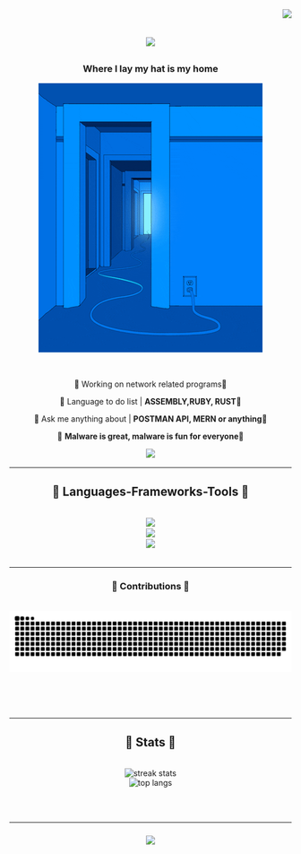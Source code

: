 <img align="right" src="https://visitor-badge.laobi.icu/badge?page_id=." />

<h1 align="center">
    <img src="https://readme-typing-svg.herokuapp.com/?font=Righteous&size=35&center=true&vCenter=true&width=500&height=70&duration=1000&lines=🥶🥶🥶🥶🥶🥶;+🥶🥶🥶🥶🥶🥶;" />
</h1>
<h3 color="blue" align="center"> Where I lay my hat is my home </h3>
<p align="center">
  <img src="bluez.gif" alt="Bluez Image">
</p>

<br/>

<div align="center">
 
 🔷 Working on network related programs🔷
 
 🔷 Language to do list  | **ASSEMBLY,RUBY, RUST**🔷

 🔷 Ask me anything about  | **POSTMAN API, MERN or anything**🔷

 🔷 **Malware is great, malware is fun for everyone**🔷
 
 </div>
 
<div align="center"> 
  <a href="mailto:Xnrrrrrr@gmail.com">
    <img src="https://img.shields.io/badge/Gmail-333333?style=for-the-badge&logo=gmail&logoColor=red" />
  </a>
  
</div>

 <hr/>
 
<h2 align="center">🥶 Languages-Frameworks-Tools 🥶 </h2>
<br/>
<div align="center">
    <img src="https://skillicons.dev/icons?i=regex,mongodb,maven,linux" /></br>
    <img src="https://skillicons.dev/icons?i=c,html,python,lua,java,javascript,css,golang" /></br>
    <img src="https://skillicons.dev/icons?i=nodejs,vscode,github,git,blender,postman,discord,idea,mysql,powershell,react,express,vite,redux" />
</div>

<br/>
<hr/>

<div align="center">
  <h3>🔷 Contributions 🔷</h3>
  <br>
  <img alt="snake eating my contributions" src="https://raw.githubusercontent.com/Xnrrrrrr/Xnrrrrrr/output/github-contribution-grid-snake.svg" />

  
  <br/><br/><br/>
</div>

<hr/>


<h2 align="center">🔷 Stats 🔷</h2>
<br>
<div align=center>
  <img width=390 src="https://streak-stats.demolab.com/?user=xnrrrrrr&count_private=true&theme=react&border_radius=10" alt="streak stats"/>
  <br/>
  <img width=325 src="https://github-readme-stats.vercel.app/api/top-langs/?username=Xnrrrrrr&size_weight=0.5&count_weight=0.5&layout=donut-vertical&theme=react&border_radius=10" alt="top langs" />
      
</div>
      

<br/><br/>
<hr/>

<h3 align="center">
    <img src="https://readme-typing-svg.herokuapp.com/?font=Righteous&size=25&center=true&vCenter=true&width=500&height=70&duration=1000&lines=Feels+so+right+to+do+wrong+:);Feels+so+right+to+do+wrong+:)">
</h3>

<br/>
